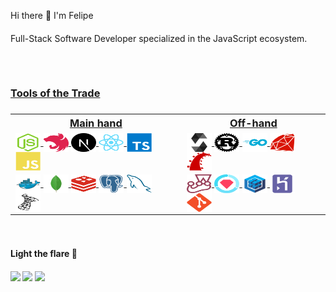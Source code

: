 Hi there 🔆 I'm Felipe
####
Full-Stack Software Developer specialized in the JavaScript ecosystem.
##

<!--
**ferubio/ferubio** is a ✨ _special_ ✨ repository because its `README.md` (this file) appears on your GitHub profile.
-->

<div align="start">
  <a href="https://github.com/blockncounter">
<!--
  <img height="180em" src="https://github-readme-stats.vercel.app/api?username=blockncounter&show_icons=true&theme=tokyonight&include_all_commits=true&count_private=true"/>
  <img height="180em" src="https://github-readme-stats.vercel.app/api/top-langs/?username=blockncounter&layout=compact&langs_count=7&theme=tokyonight"/>
-->
</div>
<div style="display: inline_block"><br>
<h3>Tools of the Trade<h3/>
  
  <table>
    <tr>
      <th>Main hand</th>
      <th>Off-hand</th>
    </tr>
    <tr>
      <td>
        <img align="center" alt="Felipe-Nodejs" height="30" width="40" src="https://raw.githubusercontent.com/devicons/devicon/master/icons/nodejs/nodejs-original.svg">
        <img align="center" alt="Felipe-Nestjs" height="30" width="40" src="https://raw.githubusercontent.com/devicons/devicon/master/icons/nestjs/nestjs-plain.svg">
        <img align="center" alt="Felipe-Nextjs" height="30" width="40" src="https://raw.githubusercontent.com/devicons/devicon/master/icons/nextjs/nextjs-original.svg">
        <img align="center" alt="Felipe-React" height="30" width="40" src="https://raw.githubusercontent.com/devicons/devicon/master/icons/react/react-original.svg">
        <img align="center" alt="Felipe-Ts" height="30" width="40" src="https://raw.githubusercontent.com/devicons/devicon/master/icons/typescript/typescript-plain.svg">
        <img align="center" alt="Felipe-Js" height="30" width="40" src="https://raw.githubusercontent.com/devicons/devicon/master/icons/javascript/javascript-plain.svg">
      </td>
      <td>
        <img align="center" alt="Felipe-Solidity" height="30" width="40" src="https://raw.githubusercontent.com/devicons/devicon/master/icons/solidity/solidity-original.svg">
        <img align="center" alt="Felipe-Rust" height="30" width="40" src="https://raw.githubusercontent.com/devicons/devicon/master/icons/rust/rust-plain.svg">
        <img align="center" alt="Felipe-Go" height="30" width="40" src="https://raw.githubusercontent.com/devicons/devicon/master/icons/go/go-original-wordmark.svg">
        <img align="center" alt="Felipe-Ruby" height="30" width="40" src="https://raw.githubusercontent.com/devicons/devicon/master/icons/ruby/ruby-plain.svg">
        <img align="center" alt="Felipe-Rails" height="30" width="40" src="https://raw.githubusercontent.com/devicons/devicon/master/icons/rails/rails-plain.svg">
      </td>
    </tr>
    <tr>
      <td>
        <img align="center" alt="Felipe-Docker" height="30" width="40" src="https://raw.githubusercontent.com/devicons/devicon/master/icons/docker/docker-original.svg">
        <img align="center" alt="Felipe-MongoDB" height="30" width="40" src="https://raw.githubusercontent.com/devicons/devicon/master/icons/mongodb/mongodb-original.svg">
        <img align="center" alt="Felipe-Redis" height="30" width="40" src="https://raw.githubusercontent.com/devicons/devicon/master/icons/redis/redis-plain.svg">
        <img align="center" alt="Felipe-Postgre" height="30" width="40" src="https://raw.githubusercontent.com/devicons/devicon/master/icons/postgresql/postgresql-plain.svg">
        <img align="center" alt="Felipe-MySQL" height="30" width="40" src="https://raw.githubusercontent.com/devicons/devicon/master/icons/mysql/mysql-original.svg">
        <img align="center" alt="Felipe-SQLServer" height="30" width="40" src="https://raw.githubusercontent.com/devicons/devicon/master/icons/microsoftsqlserver/microsoftsqlserver-plain.svg">
      </td>
      <td>
        <img align="center" alt="Felipe-Jest" height="30" width="40" src="https://raw.githubusercontent.com/devicons/devicon/master/icons/jest/jest-plain.svg">
        <img align="center" alt="Felipe-RSpec" height="30" width="40" src="https://raw.githubusercontent.com/devicons/devicon/master/icons/rspec/rspec-original.svg">
        <img align="center" alt="Felipe-Sequelize" height="30" width="40" src="https://raw.githubusercontent.com/devicons/devicon/master/icons/sequelize/sequelize-original.svg">
        <img align="center" alt="Felipe-Heroku" height="30" width="40" src="https://raw.githubusercontent.com/devicons/devicon/master/icons/heroku/heroku-plain.svg">
        <img align="center" alt="Felipe-Git" height="30" width="40" src="https://raw.githubusercontent.com/devicons/devicon/master/icons/git/git-original.svg">
      </td>
    </tr>
  </table>
  </a>
</div> 

<br>

<h4>Light the flare 📧<h4/>
<div>
  <a href="https://felipe-rubio.koyeb.app/" target="_blank"><img src="https://img.shields.io/badge/Portfolio-blueviolet?style=for-the-badge" target="_blank"></a>
  <a href="https://www.linkedin.com/in/felipecrubio" target="_blank"><img src="https://img.shields.io/badge/-LinkedIn-%230077B5?style=for-the-badge&logo=linkedin&logoColor=white" target="_blank"></a>
  <a href="mailto:blockncounter@gmail.com"><img src="https://img.shields.io/badge/Gmail-D14836?style=for-the-badge&logo=gmail&logoColor=white" target="_blank"></a>
</div>
